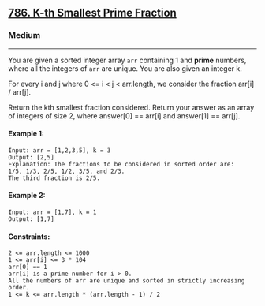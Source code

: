 [786. K-th Smallest Prime Fraction](https://leetcode.com/problems/k-th-smallest-prime-fraction/?envType=daily-question&envId=2024-05-10)
---------------------------------------------------------------------------------------------------------------------------------------------

### Medium
---------------------------------------------------------------------------------------------------------------------------------------------

You are given a sorted integer array `arr` containing 1 and **prime** numbers, where all the integers of `arr` are unique. You are also given an integer k.

For every i and j where 0 <= i < j < arr.length, we consider the fraction arr[i] / arr[j].

Return the kth smallest fraction considered. Return your answer as an array of integers of size 2, where answer[0] == arr[i] and answer[1] == arr[j].

#### Example 1:
```
Input: arr = [1,2,3,5], k = 3
Output: [2,5]
Explanation: The fractions to be considered in sorted order are:
1/5, 1/3, 2/5, 1/2, 3/5, and 2/3.
The third fraction is 2/5.
```
#### Example 2:
```
Input: arr = [1,7], k = 1
Output: [1,7]
```
#### Constraints:
```
2 <= arr.length <= 1000
1 <= arr[i] <= 3 * 104
arr[0] == 1
arr[i] is a prime number for i > 0.
All the numbers of arr are unique and sorted in strictly increasing order.
1 <= k <= arr.length * (arr.length - 1) / 2
```
